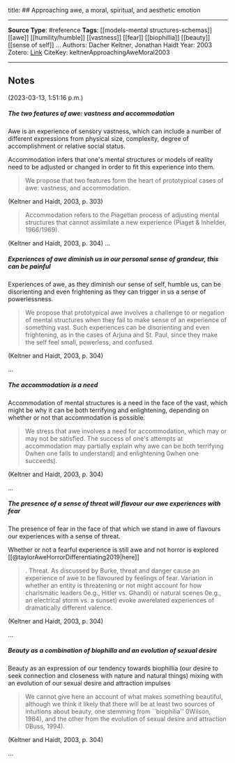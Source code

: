 title: ## Approaching awe, a moral, spiritual, and aesthetic emotion
****
**Source Type**: #reference 
**Tags**: [[models-mental structures-schemas]] [[awe]] [[humility/humble]] [[vastness]] [[fear]] [[biophillia]] [[beauty]] [[sense of self]]
...
Authors: Dacher Keltner, Jonathan Haidt
Year: 2003
Zotero: [Link](zotero://select/items/@keltnerApproachingAweMoral2003)
CiteKey: keltnerApproachingAweMoral2003 
*****

## Notes
(2023-03-13, 1:51:16 p.m.)

##### The two features of awe: vastness and accommodation

Awe is an experience of sensory vastness, which can include a number of different expressions from physical size, complexity, degree of accomplishment or relative social status.

Accommodation infers that one's mental structures or models of reality need to be adjusted or changed in order to fit this experience into them.

> We propose that two features form the heart of prototypical cases of awe: vastness, and accommodation.

(Keltner and Haidt, 2003, p. 303)

> Accommodation refers to the Piagetian process of adjusting mental structures that cannot assimilate a new experience (Piaget & Inhelder, 1966/1969).


(Keltner and Haidt, 2003, p. 304)
...

##### Experiences of awe diminish us in our personal sense of grandeur, this can be painful

Experiences of awe, as they diminish our sense of self, humble us, can be disorienting and even frightening as they can trigger in us a sense of powerlessness.

> We propose that prototypical awe involves a challenge to or negation of mental structures when they fail to make sense of an experience of something vast. Such experiences can be disorienting and even frightening, as in the cases of Arjuna and St. Paul, since they make the self feel small, powerless, and confused.

(Keltner and Haidt, 2003, p. 304)

...

##### The accommodation is a need 

Accommodation of mental structures is a need in the face of the vast, which might be why it can be both terrifying and enlightening, depending on whether or not that accommodation is possible.  
  

> We stress that awe involves a need for accommodation, which may or may not be satisfied. The success of one's attempts at accommodation may partially explain why awe can be both terrifying 0when one fails to understand) and enlightening 0when one succeeds).

(Keltner and Haidt, 2003, p. 304)

...

##### The presence of a sense of threat will flavour our awe experiences with fear
  
The presence of fear in the face of that which we stand in awe of flavours our experiences with a sense of threat.

Whether or not a fearful experience is still awe and not horror is explored [[@taylorAweHorrorDifferentiating2019|here]]

> . Threat. As discussed by Burke, threat and danger cause an experience of awe to be flavoured by feelings of fear. Variation in whether an entity is threatening or not might account for how charismatic leaders 0e.g., Hitler vs. Ghandi) or natural scenes 0e.g., an electrical storm vs. a sunset) evoke awerelated experiences of dramatically different valence.

(Keltner and Haidt, 2003, p. 304)

...
##### Beauty as a combination of biophilla and an evolution of sexual desire

Beauty as an expression of our tendency towards biophillia (our desire to seek connection and closeness with nature and natural things) mixing with an evolution of our sexual desire and attraction impulses

> We cannot give here an account of what makes something beautiful, although we think it likely that there will be at least two sources of intuitions about beauty, one stemming from ``biophilia'' 0Wilson, 1984), and the other from the evolution of sexual desire and attraction 0Buss, 1994).

(Keltner and Haidt, 2003, p. 304)

...